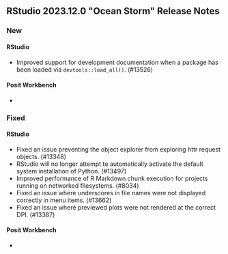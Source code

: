 ## RStudio 2023.12.0 "Ocean Storm" Release Notes

### New
#### RStudio
- Improved support for development documentation when a package has been loaded via `devtools::load_all()`. (#13526)

#### Posit Workbench
-

### Fixed
#### RStudio
- Fixed an issue preventing the object explorer from exploring httr request objects. (#13348)
- RStudio will no longer attempt to automatically activate the default system installation of Python. (#13497)
- Improved performance of R Markdown chunk execution for projects running on networked filesystems. (#8034)
- Fixed an issue where underscores in file names were not displayed correctly in menu items. (#13662)
- Fixed an issue where previewed plots were not rendered at the correct DPI. (#13387)

#### Posit Workbench
-

